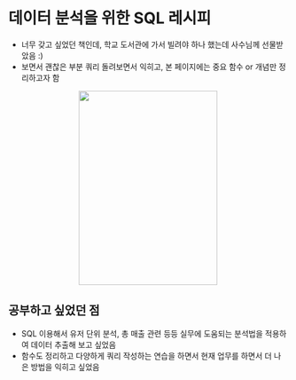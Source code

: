 # 데이터 분석을 위한 SQL 레시피
- 너무 갖고 싶었던 책인데, 학교 도서관에 가서 빌려야 하나 했는데 사수님께 선물받았음 :)
- 보면서 괜찮은 부분 쿼리 돌려보면서 익히고, 본 페이지에는 중요 함수 or 개념만 정리하고자 함

<p align="center">
  <img width="250" height="350" src="https://ifh.cc/g/1zTRD.jpg">
</p>

## 공부하고 싶었던 점 
- SQL 이용해서 유저 단위 분석, 총 매출 관련 등등 실무에 도움되는 분석법을 적용하여 데이터 추출해 보고 싶었음
- 함수도 정리하고 다양하게 쿼리 작성하는 연습을 하면서 현재 업무를 하면서 더 나은 방법을 익히고 싶었음
